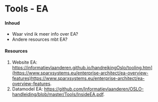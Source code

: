 # Tools - EA
#### Inhoud
* Waar vind ik meer info over EA?
* Andere resources mbt EA? 
#### Resources
1. Website EA: https://informatievlaanderen.github.io/handreikingOslo/tooling.htm](https://www.sparxsystems.eu/enterprise-architect/ea-overview-features)https://www.sparxsystems.eu/enterprise-architect/ea-overview-features.
2. Datamodel EA: https://github.com/Informatievlaanderen/OSLO-handleiding/blob/master/Tools/InsideEA.pdf.
